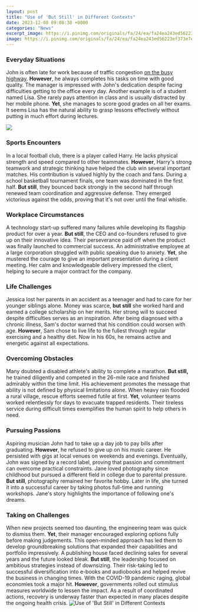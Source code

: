 ```yaml
---
layout: post
title: "Use of 'But Still' in Different Contexts"
date: 2023-12-08 09:08:38 +0000
categories: "News"
excerpt_image: https://i.pinimg.com/originals/fa/24/ea/fa24ea243ed56223ef373e7ec0c8d5dd.png
image: https://i.pinimg.com/originals/fa/24/ea/fa24ea243ed56223ef373e7ec0c8d5dd.png
---
```


### Everyday Situations
John is often late for work because of traffic congestion [on the busy highway](https://store.fi.io.vn/collection/dog-dad). **However**, he always completes his tasks on time with good quality. The manager is impressed with John's dedication despite facing difficulties getting to the office every day. 
Another example is of a student named Lisa. She rarely pays attention in class and is usually distracted by her mobile phone. **Yet**, she manages to score good grades on all her exams. It seems Lisa has the natural ability to grasp lessons effectively without putting in much effort during lectures. 

![](https://i.pinimg.com/originals/bd/a7/fc/bda7fcb60d6321014f1c4c9b7938a1b0.png)
### Sports Encounters
In a local football club, there is a player called Harry. He lacks physical strength and speed compared to other teammates. **However**, Harry's strong teamwork and strategic thinking have helped the club win several important matches. His contribution is valued highly by the coach and fans.
During a school basketball tournament finals, one team was dominated in the first half. **But still**, they bounced back strongly in the second half through renewed team coordination and aggressive defense. They emerged victorious against the odds, proving that it's not over until the final whistle.  
### Workplace Circumstances
A technology start-up suffered many failures while developing its flagship product for over a year. **But still**, the CEO and co-founders refused to give up on their innovative idea. Their perseverance paid off when the product was finally launched to commercial success. 
An administrative employee at a large corporation struggled with public speaking due to anxiety. **Yet**, she mustered the courage to give an important presentation during a client meeting. Her calm and knowledgeable delivery impressed the client, helping to secure a major contract for the company.
### Life Challenges  
Jessica lost her parents in an accident as a teenager and had to care for her younger siblings alone. Money was scarce, **but still** she worked hard and earned a college scholarship on her merits. Her strong will to succeed despite difficulties serves as an inspiration.
After being diagnosed with a chronic illness, Sam's doctor warned that his condition could worsen with age. **However**, Sam chose to live life to the fullest through regular exercising and a healthy diet. Now in his 60s, he remains active and energetic against all expectations.
### Overcoming Obstacles
Many doubted a disabled athlete's ability to complete a marathon. **But still,** he trained diligently and competed in the 26-mile race and finished admirably within the time limit. His achievement promotes the message that ability is not defined by physical limitations alone. 
When heavy rain flooded a rural village, rescue efforts seemed futile at first. **Yet**, volunteer teams worked relentlessly for days to evacuate trapped residents. Their tireless service during difficult times exemplifies the human spirit to help others in need.
### Pursuing Passions
Aspiring musician John had to take up a day job to pay bills after graduating. **However**, he refused to give up on his music career. He persisted with gigs at local venues on weekends and evenings. Eventually, John was signed by a record label, proving that passion and commitment can overcome practical constraints.
Jane loved photography since childhood but pursued a different field in college due to parental pressure. **But still**, photography remained her favorite hobby. Later in life, she turned it into a successful career by taking photos full-time and running workshops. Jane's story highlights the importance of following one's dreams.
### Taking on Challenges  
When new projects seemed too daunting, the engineering team was quick to dismiss them. **Yet**, their manager encouraged exploring options fully before making judgements. This open-minded approach has led them to develop groundbreaking solutions that expanded their capabilities and portfolio impressively. 
A publishing house faced declining sales for several years and the future looked bleak. **But still**, the leadership focused on ambitious strategies instead of downsizing. Their risk-taking led to successful diversification into e-books and audiobooks and helped revive the business in changing times. 
With the COVID-19 pandemic raging, global economies took a major hit. **However**, governments rolled out stimulus measures worldwide to lessen the impact. As a result of coordinated actions, recovery is underway faster than expected in many places despite the ongoing health crisis.
![Use of 'But Still' in Different Contexts](https://i.pinimg.com/originals/fa/24/ea/fa24ea243ed56223ef373e7ec0c8d5dd.png)